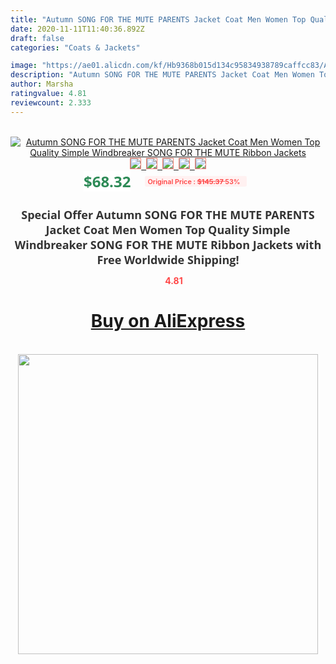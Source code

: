 ```yaml
---
title: "Autumn SONG FOR THE MUTE PARENTS Jacket Coat Men Women Top Quality Simple Windbreaker SONG FOR THE MUTE Ribbon Jackets"
date: 2020-11-11T11:40:36.892Z
draft: false
categories: "Coats & Jackets"

image: "https://ae01.alicdn.com/kf/Hb9368b015d134c95834938789caffcc83/Autumn-SONG-FOR-THE-MUTE-PARENTS-Jacket-Coat-Men-Women-Top-Quality-Simple-Windbreaker-SONG-FOR.jpg"
description: "Autumn SONG FOR THE MUTE PARENTS Jacket Coat Men Women Top Quality Simple Windbreaker SONG FOR THE MUTE Ribbon Jackets"
author: Marsha
ratingvalue: 4.81
reviewcount: 2.333
---
```

<br>
<div style="text-align: center;">
<a href="https://s.click.aliexpress.com/e/_A4iUDJ" target="_blank" rel="nofollow noopener noreferrer"><img alt="Autumn SONG FOR THE MUTE PARENTS Jacket Coat Men Women Top Quality Simple Windbreaker SONG FOR THE MUTE Ribbon Jackets" class="magnifier-image" src="https://ae01.alicdn.com/kf/Hb9368b015d134c95834938789caffcc83/Autumn-SONG-FOR-THE-MUTE-PARENTS-Jacket-Coat-Men-Women-Top-Quality-Simple-Windbreaker-SONG-FOR.jpg_640x640.jpg">
<br>
<img style="border:1px solid salmon" src="https://ae01.alicdn.com/kf/Hb9368b015d134c95834938789caffcc83/Autumn-SONG-FOR-THE-MUTE-PARENTS-Jacket-Coat-Men-Women-Top-Quality-Simple-Windbreaker-SONG-FOR.jpg_120x120.jpg">&nbsp;&nbsp;<img style="border:1px solid salmon" src="https://ae01.alicdn.com/kf/H0445f7f0be4b456fadfe0da885968856A/Autumn-SONG-FOR-THE-MUTE-PARENTS-Jacket-Coat-Men-Women-Top-Quality-Simple-Windbreaker-SONG-FOR.jpg_120x120.jpg">&nbsp;&nbsp;<img style="border:1px solid salmon" src="https://ae01.alicdn.com/kf/Hf270a890d19f41d59dd7d7abeca1f11cw/Autumn-SONG-FOR-THE-MUTE-PARENTS-Jacket-Coat-Men-Women-Top-Quality-Simple-Windbreaker-SONG-FOR.jpg_120x120.jpg">&nbsp;&nbsp;<img style="border:1px solid salmon" src="https://ae01.alicdn.com/kf/Hd1d3f8a8e4ab4aa681b3ffe020f42b889/Autumn-SONG-FOR-THE-MUTE-PARENTS-Jacket-Coat-Men-Women-Top-Quality-Simple-Windbreaker-SONG-FOR.jpg_120x120.jpg">&nbsp;&nbsp;<img style="border:1px solid salmon" src="https://ae01.alicdn.com/kf/He7abc93e793f466a9c865ec5c6be2dc60/Autumn-SONG-FOR-THE-MUTE-PARENTS-Jacket-Coat-Men-Women-Top-Quality-Simple-Windbreaker-SONG-FOR.jpg_120x120.jpg"></a></div><br0>
<div style="text-align: center;"><span style="background-color: white; border: 0px; box-sizing: border-box; color: seagreen; display: inline-block; font-family: &quot;open sans&quot; , &quot;arial&quot; , &quot;helvetica&quot; , sans-serif , &quot;heiti&quot;; font-size: 24px; font-stretch: inherit; font-weight: 700; line-height: inherit; margin: 0px 10px 0px 0px; padding: 0px; vertical-align: middle;">$68.32 </span>
<span style="background: rgb(255 , 241 , 241); border-radius: 3px; border: 0px; box-sizing: border-box; color: #ff4747; display: inline-block; font-family: inherit; font-size: 12px; font-stretch: inherit; font-style: inherit; font-variant: inherit; font-weight: 600; line-height: inherit; margin: 0px; padding: 2px 5px; transform: scale(0.9); vertical-align: middle;">Original Price : <b style="text-decoration: line-through;">$145.37 </b> 53%&nbsp;&nbsp;</span></div>
<h1 style="color: #333333; display: inline-block; font-family: &quot;open sans&quot; , &quot;arial&quot; , &quot;helvetica&quot; , sans-serif , &quot;heiti&quot;; font-size: 18px; font-stretch: inherit; font-weight: 700; text-align: center;">Special Offer Autumn SONG FOR THE MUTE PARENTS Jacket Coat Men Women Top Quality Simple Windbreaker SONG FOR THE MUTE Ribbon Jackets with Free Worldwide Shipping!</h1>
<div style="color: #ff4747; text-align: center;">
<img src="https://4.bp.blogspot.com/-M0ZcTcb-5uY/XleCXlxnR4I/AAAAAAAAAEc/OrjgMkXV1oMQFaCRZj5HQwOCBcu3w1FegCPcBGAYYCw/s1600/star.png" style="height: 15px;">&nbsp;<b>4.81</b></div>
<div class="button_cont" align="center"><a class="buynow_a" href="https://s.click.aliexpress.com/e/_A4iUDJ" target="_blank" rel="nofollow noopener noreferrer"><H1>Buy on AliExpress</H1></a></div><br>
<div class="separator" style="clear: both; text-align: center;">
<img src="https://lh3.googleusercontent.com/-pTy5HemUv9M/XlePHvY0dAI/AAAAAAAAAE4/0nX5iRUoIWY8eMW9Dpxeirr157OZliDIgCLcBGAsYHQ/s1600/badge.gif" width="480">
</div>
